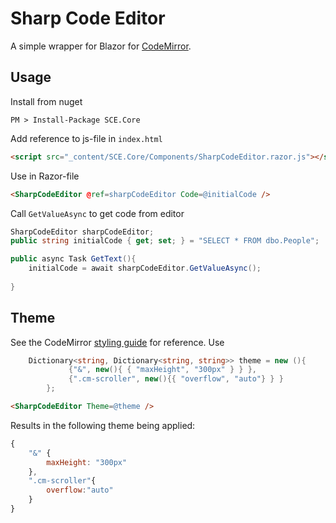 # Sharp Code Editor
A simple wrapper for Blazor for [CodeMirror](https://github.com/codemirror). 

## Usage
Install from nuget
````
PM > Install-Package SCE.Core
````

Add reference to js-file in `index.html`
````html
<script src="_content/SCE.Core/Components/SharpCodeEditor.razor.js"></script>
````
Use in Razor-file
````html
<SharpCodeEditor @ref=sharpCodeEditor Code=@initialCode />
````
Call `GetValueAsync` to get code from editor
````csharp
SharpCodeEditor sharpCodeEditor;
public string initialCode { get; set; } = "SELECT * FROM dbo.People";

public async Task GetText(){
    initialCode = await sharpCodeEditor.GetValueAsync();
    
}
````

## Theme
See the CodeMirror [styling guide](https://codemirror.net/examples/styling/) for reference. Use 

````csharp
    Dictionary<string, Dictionary<string, string>> theme = new (){
             {"&", new(){ { "maxHeight", "300px" } } },
             {".cm-scroller", new(){{ "overflow", "auto"} } } 
        };
````
````html
<SharpCodeEditor Theme=@theme />
````
Results in the following theme being applied:
````js
{
    "&" {
        maxHeight: "300px"
    },
    ".cm-scroller"{
        overflow:"auto"
    }
}
````
